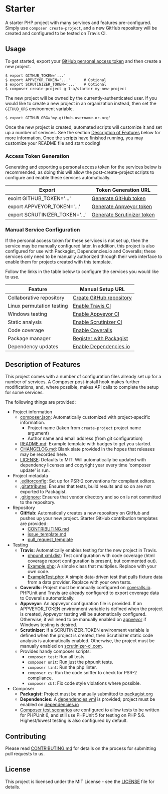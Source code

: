 # Starter

A starter PHP project with many services and features pre-configured. Simply use `composer create-project`, and a new GitHub repository will be created and configured to be tested on Travis CI.

## Usage

To get started, export your [GitHub personal access token](https://help.github.com/articles/creating-an-access-token-for-command-line-use/) and then create a new project.
```
$ export GITHUB_TOKEN='...'
$ export APPVEYOR_TOKEN='...'      # Optional
$ export SCRUTINIZER_TOKEN='...'   # Optional
$ composer create-project g-1-a/starter my-new-project
```
The new project will be owned by the currently-authenticated user. If you would like to create a new project in an organization instead, then set the `GITHUB_ORG` environment variable.
```
$ export GITHUB_ORG='my-github-username-or-org'
```

Once the new project is created, automated scripts will customize it and set up a number of serivces. See the section [Description of Features](#description-of-features) below for more information. Once the scripts have finished running, you may customize your README file and start coding!

### Access Token Generation

Generating and exporting a personal access token for the services below is recommended, as doing this will allow the post-create-project scripts to configure and enable these services automatically.

| Export                         | Token Generation URL       
| ------------------------------ | -------------------------- 
| exoirt GITHUB_TOKEN='...'      | [Generate GitHub token](https://github.com/settings/tokens)
| export APPVEYOR_TOKEN='...'    | [Generate Appveyor token](https://ci.appveyor.com/api-token)   
| export SCRUTINIZER_TOKEN='...' | [Generate Scrutinizer token](https://scrutinizer-ci.com/profile/applications)

### Manual Service Configuration

If the personal access token for these services is not set up, then the service may be manually configured later. In addition, this project is also configured for use with Packagist, Dependencies.io and Coveralls; these services only need to be manually authorized through their web interface to enable them for projects created with this template.

Follow the links in the table below to configure the services you would like to use.

| Feature                   | Manual Setup URL
| ------------------------- | ----------------
| Collaborative repository  | [Create GitHub repository](https://github.com/new)
| Linux permutation testing | [Enable Travis CI](https://travis-ci.org/profile)
| Windows testing           | [Enable Appveyor CI](https://ci.appveyor.com/projects/new)
| Static analysis           | [Enable Scrutinizer CI](https://scrutinizer-ci.com/g/new)
| Code coverage             | [Enable Coveralls](https://coveralls.io/repos/new)
| Package manager           | [Register with Packagist](https://packagist.org/packages/submit)
| Dependency updates        | [Enable Dependencies.io](https://app.dependencies.io/add-project)

## Description of Features

This project comes with a number of configuration files already set up for a number of services. A Composer post-install hook makes further modifications, and, where possible, makes API calls to complete the setup for some services.

The following things are provided:

- Project information
  - [composer.json](/composer.json): Automatically customized with project-specific information.
    - Project name (taken from `create-project` project name argument)
    - Author name and email address (from git configuration)
  - [README.md](/customize/templates/README.md): Example template with badges to get you started.
  - [CHANGELOG.md](/CHANGELOG.md): Blank slate provided in the hopes that releases may be recorded here.
  - [LICENSE](/LICENSE): Defaults to MIT. Will automatically be updated with dependency licenses and copyright year every time 'composer update' is run.
- Project metadata
  - [.editorconfig](/.editorconfig): Set up for PSR-2 conventions for compliant editors.
  - [.gitattributes](/.gitattributes): Ensures that tests, build results and so on are not exported to Packagist.
  - [.gitignore](/.gitignore): Ensures that vendor directory and so on is not committed to the repository.
- Repository
  - **GitHub:** Automatically creates a new repository on GitHub and pushes up your new project. Starter GitHub contribution templates are provided:
    - [CONTRIBUTING.md](/CONTRIBUTING.md)
    - [issue_template.md](/.github/issue_template.md)
    - [pull_request_template](/.github/pull_request_template.md)    
- Testing
  - **Travis:** Automatically enables testing for the new project in Travis.
    - [phpunit.xml.dist](/phpunit.xml.dist): Test configuration with code coverage (html coverage report configuration is present, but commented out).
    - [Example.php](/src/Example.php): A simple class that multiplies. Replace with your own code.
    - [ExampleTest.php](/tests/ExampleTest.php): A simple data-driven test that pulls fixture data from a data provider. Replace with your own tests.
  - **Coveralls:** Project must be manually configured on [coveralls.io](https://coveralls.io). PHPUnit and Travis are already configured to export coverage data to Coveralls automatically.
  - **Appveyor:** An appveyor configuration file is provided. If an APPVEYOR_TOKEN environment variable is defined when the project is created, Appveyor testing will be automatically configured. Otherwise, it will need to be manually enabled on [appveyor](https://www.appveyor.com/) if Windows testing is desired.
  - **Scrutinizer:** If a SCRUTINIZER_TOKEN environment variable is defined when the project is created, then Scrutinizer static code analysis is automatically enabled. Otherwise, the project must be manually enabled on [scrutinizer-ci.com](https://scrutinizer-ci.com).
  - Provides handy composer scripts:
    - `composer test`: Run all tests.
    - `composer unit`: Run just the phpunit tests.
    - `composer lint`: Run the php linter.
    - `composer cs`: Run the code sniffer to check for PSR-2 compliance.
    - `composer cbf`: Fix code style violations where possible.
- Composer
  - **Packagist:** Project must be manually submitted to [packagist.org](https://packagist.org)
  - **Dependencies:** A [dependencies.yml](/dependencies.yml) is provided; project must be enabled on [dependencies.io](https://www.dependencies.io/)
  - [Composer test scenarios](https://github.com/g-1-a/composer-test-scenarios) are configured to allow tests to be written for PHPUnit 6, and still use PHPUnit 5 for testing on PHP 5.6. Highest/lowest testing is also configured by default.

## Contributing

Please read [CONTRIBUTING.md](CONTRIBUTING.md) for details on the process for submitting pull requests to us.

## License

This project is licensed under the MIT License - see the [LICENSE](LICENSE) file for details.
